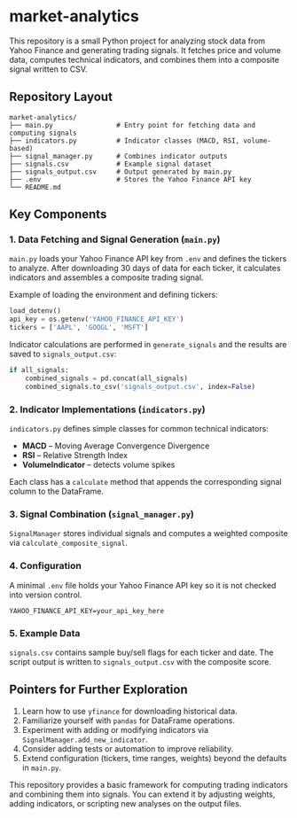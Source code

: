 # market-analytics

This repository is a small Python project for analyzing stock data from Yahoo Finance and generating trading signals. It fetches price and volume data, computes technical indicators, and combines them into a composite signal written to CSV.

## Repository Layout

```
market-analytics/
├── main.py                # Entry point for fetching data and computing signals
├── indicators.py          # Indicator classes (MACD, RSI, volume-based)
├── signal_manager.py      # Combines indicator outputs
├── signals.csv            # Example signal dataset
├── signals_output.csv     # Output generated by main.py
├── .env                   # Stores the Yahoo Finance API key
└── README.md
```

## Key Components

### 1. Data Fetching and Signal Generation (`main.py`)

`main.py` loads your Yahoo Finance API key from `.env` and defines the tickers to analyze. After downloading 30 days of data for each ticker, it calculates indicators and assembles a composite trading signal.

Example of loading the environment and defining tickers:

```python
load_dotenv()
api_key = os.getenv('YAHOO_FINANCE_API_KEY')
tickers = ['AAPL', 'GOOGL', 'MSFT']
```

Indicator calculations are performed in `generate_signals` and the results are saved to `signals_output.csv`:

```python
if all_signals:
    combined_signals = pd.concat(all_signals)
    combined_signals.to_csv('signals_output.csv', index=False)
```

### 2. Indicator Implementations (`indicators.py`)

`indicators.py` defines simple classes for common technical indicators:

- **MACD** – Moving Average Convergence Divergence
- **RSI** – Relative Strength Index
- **VolumeIndicator** – detects volume spikes

Each class has a `calculate` method that appends the corresponding signal column to the DataFrame.

### 3. Signal Combination (`signal_manager.py`)

`SignalManager` stores individual signals and computes a weighted composite via `calculate_composite_signal`.

### 4. Configuration

A minimal `.env` file holds your Yahoo Finance API key so it is not checked into version control.

```
YAHOO_FINANCE_API_KEY=your_api_key_here
```

### 5. Example Data

`signals.csv` contains sample buy/sell flags for each ticker and date. The script output is written to `signals_output.csv` with the composite score.

## Pointers for Further Exploration

1. Learn how to use `yfinance` for downloading historical data.
2. Familiarize yourself with `pandas` for DataFrame operations.
3. Experiment with adding or modifying indicators via `SignalManager.add_new_indicator`.
4. Consider adding tests or automation to improve reliability.
5. Extend configuration (tickers, time ranges, weights) beyond the defaults in `main.py`.

This repository provides a basic framework for computing trading indicators and combining them into signals. You can extend it by adjusting weights, adding indicators, or scripting new analyses on the output files.

